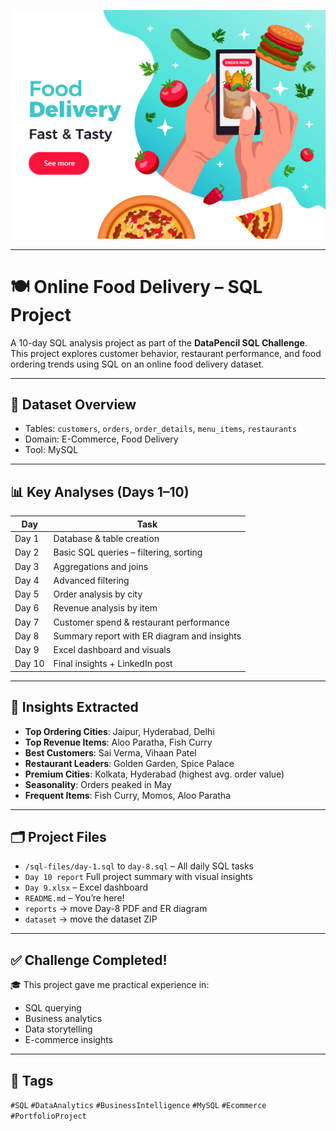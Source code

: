 ![Project Banner](./banner.png.jpg)

---
# 🍽️ Online Food Delivery – SQL Project

A 10-day SQL analysis project as part of the **DataPencil SQL Challenge**.  
This project explores customer behavior, restaurant performance, and food ordering trends using SQL on an online food delivery dataset.

---
## 📁 Dataset Overview

- Tables: `customers`, `orders`, `order_details`, `menu_items`, `restaurants`
- Domain: E-Commerce, Food Delivery
- Tool: MySQL

---

## 📊 Key Analyses (Days 1–10)

| Day | Task |
|-----|------|
| Day 1 | Database & table creation |
| Day 2 | Basic SQL queries – filtering, sorting |
| Day 3 | Aggregations and joins |
| Day 4 | Advanced filtering |
| Day 5 | Order analysis by city |
| Day 6 | Revenue analysis by item |
| Day 7 | Customer spend & restaurant performance |
| Day 8 | Summary report with ER diagram and insights |
| Day 9 | Excel dashboard and visuals |
| Day 10 | Final insights + LinkedIn post |

---

## 📌 Insights Extracted

- **Top Ordering Cities**: Jaipur, Hyderabad, Delhi  
- **Top Revenue Items**: Aloo Paratha, Fish Curry  
- **Best Customers**: Sai Verma, Vihaan Patel  
- **Restaurant Leaders**: Golden Garden, Spice Palace  
- **Premium Cities**: Kolkata, Hyderabad (highest avg. order value)  
- **Seasonality**: Orders peaked in May  
- **Frequent Items**: Fish Curry, Momos, Aloo Paratha

---

## 🗂️ Project Files

- `/sql-files/day-1.sql` to `day-8.sql` – All daily SQL tasks
- `Day 10 report` Full project summary with visual insights
- `Day 9.xlsx` – Excel dashboard
- `README.md` – You’re here!
- `reports` → move Day-8 PDF and ER diagram
- `dataset` → move the dataset ZIP

---

## ✅ Challenge Completed!

🎓 This project gave me practical experience in:
- SQL querying
- Business analytics
- Data storytelling
- E-commerce insights

---
## 🔖 Tags

`#SQL` `#DataAnalytics` `#BusinessIntelligence` `#MySQL` `#Ecommerce` `#PortfolioProject`
